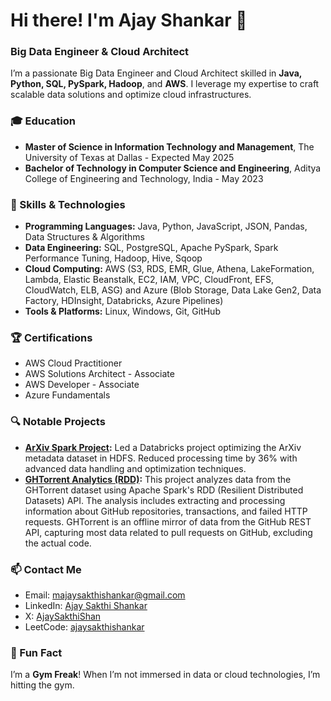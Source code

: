 # Hi there! I'm Ajay Shankar 👋

### Big Data Engineer & Cloud Architect

I’m a passionate Big Data Engineer and Cloud Architect skilled in **Java, Python, SQL, PySpark, Hadoop**, and **AWS**. I leverage my expertise to craft scalable data solutions and optimize cloud infrastructures.

### 🎓 Education
- **Master of Science in Information Technology and Management**, The University of Texas at Dallas          - Expected May 2025
- **Bachelor of Technology in Computer Science and Engineering**, Aditya College of Engineering and Technology, India - May 2023

### 🚀 Skills & Technologies
- **Programming Languages:** Java, Python, JavaScript, JSON, Pandas, Data Structures & Algorithms
- **Data Engineering:** SQL, PostgreSQL, Apache PySpark, Spark Performance Tuning, Hadoop, Hive, Sqoop
- **Cloud Computing:** AWS (S3, RDS, EMR, Glue, Athena, LakeFormation, Lambda, Elastic Beanstalk, EC2, IAM, VPC, CloudFront, EFS, CloudWatch, ELB, ASG) and Azure (Blob Storage, Data Lake Gen2, Data Factory, HDInsight, Databricks, Azure Pipelines)
- **Tools & Platforms:** Linux, Windows, Git, GitHub

### 🏆 Certifications
- AWS Cloud Practitioner
- AWS Solutions Architect - Associate
- AWS Developer - Associate
- Azure Fundamentals

### 🔍 Notable Projects
- **[ArXiv Spark Project](#):** Led a Databricks project optimizing the ArXiv metadata dataset in HDFS. Reduced processing time by 36% with advanced data handling and optimization techniques.
- **[GHTorrent Analytics (RDD)](#):** This project analyzes data from the GHTorrent dataset using Apache Spark's RDD (Resilient Distributed Datasets) API. The analysis includes extracting and processing information about GitHub repositories, transactions, and failed HTTP requests. GHTorrent is an offline mirror of data from the GitHub REST API, capturing most data related to pull requests on GitHub, excluding the actual code.

### 📫 Contact Me
- Email: [majaysakthishankar@gmail.com](mailto:majaysakthishankar@gmail.com)
- LinkedIn: [Ajay Sakthi Shankar](https://www.linkedin.com/in/ajay-sakthi-shankar/)
- X: [AjaySakthiShan](https://x.com/AjaySakthiShan)
- LeetCode: [ajaysakthishankar](https://leetcode.com/u/ajaysakthishankar/)

### 💪 Fun Fact
I’m a **Gym Freak**! When I’m not immersed in data or cloud technologies, I’m hitting the gym.
